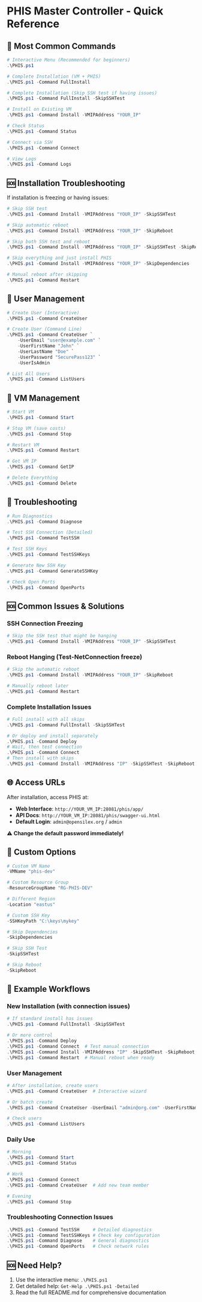 # PHIS Master Controller - Quick Reference

## 🚀 Most Common Commands

```powershell
# Interactive Menu (Recommended for beginners)
.\PHIS.ps1

# Complete Installation (VM + PHIS)
.\PHIS.ps1 -Command FullInstall

# Complete Installation (Skip SSH test if having issues)
.\PHIS.ps1 -Command FullInstall -SkipSSHTest

# Install on Existing VM
.\PHIS.ps1 -Command Install -VMIPAddress "YOUR_IP"

# Check Status
.\PHIS.ps1 -Command Status

# Connect via SSH
.\PHIS.ps1 -Command Connect

# View Logs
.\PHIS.ps1 -Command Logs
```

## 🆘 Installation Troubleshooting

If installation is freezing or having issues:

```powershell
# Skip SSH test
.\PHIS.ps1 -Command Install -VMIPAddress "YOUR_IP" -SkipSSHTest

# Skip automatic reboot
.\PHIS.ps1 -Command Install -VMIPAddress "YOUR_IP" -SkipReboot

# Skip both SSH test and reboot
.\PHIS.ps1 -Command Install -VMIPAddress "YOUR_IP" -SkipSSHTest -SkipReboot

# Skip everything and just install PHIS
.\PHIS.ps1 -Command Install -VMIPAddress "YOUR_IP" -SkipDependencies

# Manual reboot after skipping
.\PHIS.ps1 -Command Restart
```

## 👥 User Management

```powershell
# Create User (Interactive)
.\PHIS.ps1 -Command CreateUser

# Create User (Command Line)
.\PHIS.ps1 -Command CreateUser `
    -UserEmail "user@example.com" `
    -UserFirstName "John" `
    -UserLastName "Doe" `
    -UserPassword "SecurePass123" `
    -UserIsAdmin

# List All Users
.\PHIS.ps1 -Command ListUsers
```

## 💾 VM Management

```powershell
# Start VM
.\PHIS.ps1 -Command Start

# Stop VM (save costs)
.\PHIS.ps1 -Command Stop

# Restart VM
.\PHIS.ps1 -Command Restart

# Get VM IP
.\PHIS.ps1 -Command GetIP

# Delete Everything
.\PHIS.ps1 -Command Delete
```

## 🔧 Troubleshooting

```powershell
# Run Diagnostics
.\PHIS.ps1 -Command Diagnose

# Test SSH Connection (Detailed)
.\PHIS.ps1 -Command TestSSH

# Test SSH Keys
.\PHIS.ps1 -Command TestSSHKeys

# Generate New SSH Key
.\PHIS.ps1 -Command GenerateSSHKey

# Check Open Ports
.\PHIS.ps1 -Command OpenPorts
```

## 🆘 Common Issues & Solutions

### SSH Connection Freezing
```powershell
# Skip the SSH test that might be hanging
.\PHIS.ps1 -Command Install -VMIPAddress "YOUR_IP" -SkipSSHTest
```

### Reboot Hanging (Test-NetConnection freeze)
```powershell
# Skip the automatic reboot
.\PHIS.ps1 -Command Install -VMIPAddress "YOUR_IP" -SkipReboot

# Manually reboot later
.\PHIS.ps1 -Command Restart
```

### Complete Installation Issues
```powershell
# Full install with all skips
.\PHIS.ps1 -Command FullInstall -SkipSSHTest

# Or deploy and install separately
.\PHIS.ps1 -Command Deploy
# Wait, then test connection
.\PHIS.ps1 -Command Connect
# Then install with skips
.\PHIS.ps1 -Command Install -VMIPAddress "IP" -SkipSSHTest -SkipReboot
```

## 🌐 Access URLs

After installation, access PHIS at:
- **Web Interface**: `http://YOUR_VM_IP:28081/phis/app/`
- **API Docs**: `http://YOUR_VM_IP:28081/phis/swagger-ui.html`
- **Default Login**: `admin@opensilex.org` / `admin`

⚠️ **Change the default password immediately!**

## 🎯 Custom Options

```powershell
# Custom VM Name
-VMName "phis-dev"

# Custom Resource Group
-ResourceGroupName "RG-PHIS-DEV"

# Different Region
-Location "eastus"

# Custom SSH Key
-SSHKeyPath "C:\keys\mykey"

# Skip Dependencies
-SkipDependencies

# Skip SSH Test
-SkipSSHTest

# Skip Reboot
-SkipReboot
```

## 📝 Example Workflows

### New Installation (with connection issues)
```powershell
# If standard install has issues
.\PHIS.ps1 -Command FullInstall -SkipSSHTest

# Or more control
.\PHIS.ps1 -Command Deploy
.\PHIS.ps1 -Command Connect  # Test manual connection
.\PHIS.ps1 -Command Install -VMIPAddress "IP" -SkipSSHTest -SkipReboot
.\PHIS.ps1 -Command Restart  # Manual reboot when ready
```

### User Management
```powershell
# After installation, create users
.\PHIS.ps1 -Command CreateUser  # Interactive wizard

# Or batch create
.\PHIS.ps1 -Command CreateUser -UserEmail "admin@org.com" -UserFirstName "Admin" -UserLastName "User" -UserPassword "Pass123!" -UserIsAdmin

# Check users
.\PHIS.ps1 -Command ListUsers
```

### Daily Use
```powershell
# Morning
.\PHIS.ps1 -Command Start
.\PHIS.ps1 -Command Status

# Work
.\PHIS.ps1 -Command Connect
.\PHIS.ps1 -Command CreateUser  # Add new team member

# Evening
.\PHIS.ps1 -Command Stop
```

### Troubleshooting Connection Issues
```powershell
.\PHIS.ps1 -Command TestSSH     # Detailed diagnostics
.\PHIS.ps1 -Command TestSSHKeys # Check key configuration
.\PHIS.ps1 -Command Diagnose    # General diagnostics
.\PHIS.ps1 -Command OpenPorts   # Check network rules
```

## 🆘 Need Help?

1. Use the interactive menu: `.\PHIS.ps1`
2. Get detailed help: `Get-Help .\PHIS.ps1 -Detailed`
3. Read the full README.md for comprehensive documentation